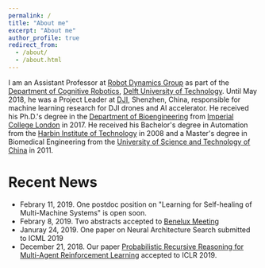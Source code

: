 ```yaml
---
permalink: /
title: "About me"
excerpt: "About me"
author_profile: true
redirect_from: 
  - /about/
  - /about.html
---
```

I am an Assistant Professor at [Robot Dynamics Group](https://www.tudelft.nl/3me/afdelingen/biomechanical-engineering/research/dbl-delft-biorobotics-lab/) as part of the [Department of Cognitive Robotics](https://www.tudelft.nl/en/3me/departments/cognitive-robotics-cor/), [Delft University of Technology](https://www.tudelft.nl/en/). Until May 2018, he was a Project Leader at [DJI](https://www.dji.com/), Shenzhen, China, responsible for machine learning research for DJI drones and AI accelerator. He received his Ph.D.'s degree in the [Department of Bioengineering](http://www.bg.ic.ac.uk/research/g.stan/group/index.shtml) from [Imperial College London](https://www.imperial.ac.uk/) in 2017. He received his Bachelor's degree in Automation from the [Harbin Institute of Technology](http://en.hit.edu.cn/) in 2008 and a Master's degree in Biomedical Engineering from the [University of Science and Technology of China](http://en.ustc.edu.cn/) in 2011. 

Recent News
======
* Febrary 11, 2019. One postdoc position on "Learning for Self-healing of Multi-Machine Systems" is open soon.
* Febrary 8, 2019. Two abstracts accepted to [Benelux Meeting](https://www.beneluxmeeting.nl/2019/)
* Januray 24, 2019. One paper on Neural Architecture Search submitted to ICML 2019
* December 21, 2018. Our paper [Probabilistic Recursive Reasoning for Multi-Agent Reinforcement Learning](https://openreview.net/forum?id=rkl6As0cF7) accepted to ICLR 2019.
